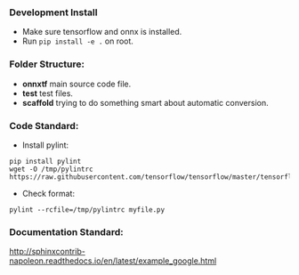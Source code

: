 ### Development Install
- Make sure tensorflow and onnx is installed.
- Run `pip install -e .` on root.

### Folder Structure:
- __onnxtf__ main source code file.
- __test__ test files.
- __scaffold__ trying to do something smart about automatic conversion.

### Code Standard:
- Install pylint:
```
pip install pylint
wget -O /tmp/pylintrc https://raw.githubusercontent.com/tensorflow/tensorflow/master/tensorflow/tools/ci_build/pylintrc
```
- Check format:
```
pylint --rcfile=/tmp/pylintrc myfile.py
```

### Documentation Standard:
http://sphinxcontrib-napoleon.readthedocs.io/en/latest/example_google.html
